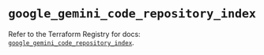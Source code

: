 # `google_gemini_code_repository_index`

Refer to the Terraform Registry for docs: [`google_gemini_code_repository_index`](https://registry.terraform.io/providers/hashicorp/google-beta/6.23.0/docs/resources/google_gemini_code_repository_index).
